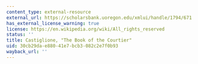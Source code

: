 ```yaml
---
content_type: external-resource
external_url: https://scholarsbank.uoregon.edu/xmlui/handle/1794/671
has_external_license_warning: true
license: https://en.wikipedia.org/wiki/All_rights_reserved
status: ''
title: Castiglione, "The Book of the Courtier"
uid: 30cb29da-e880-41e7-bcb3-082c2e7f0b93
wayback_url: ''
---
```

